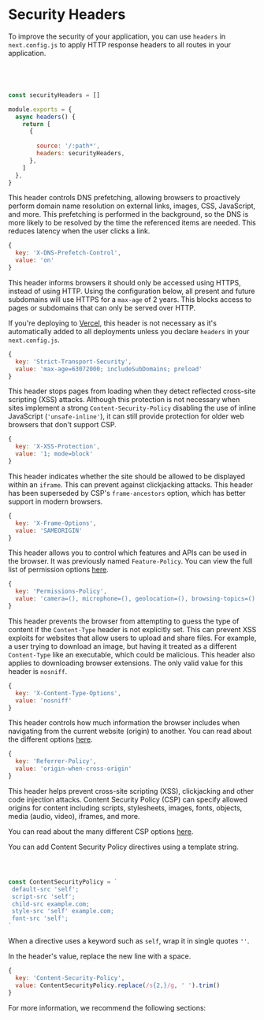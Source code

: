 # Security Headers


To improve the security of your application, you can use `headers` in `next.config.js` to apply HTTP response headers to all routes in your application.



```javascript




const securityHeaders = []

module.exports = {
  async headers() {
    return [
      {
        
        source: '/:path*',
        headers: securityHeaders,
      },
    ]
  },
}

```

This header controls DNS prefetching, allowing browsers to proactively perform domain name resolution on external links, images, CSS, JavaScript, and more. This prefetching is performed in the background, so the DNS is more likely to be resolved by the time the referenced items are needed. This reduces latency when the user clicks a link.



```javascript
{
  key: 'X-DNS-Prefetch-Control',
  value: 'on'
}

```

This header informs browsers it should only be accessed using HTTPS, instead of using HTTP. Using the configuration below, all present and future subdomains will use HTTPS for a `max-age` of 2 years. This blocks access to pages or subdomains that can only be served over HTTP.


If you're deploying to [Vercel](https://vercel.com/docs/concepts/edge-network/headers#strict-transport-security?utm_source=next-site&utm_medium=docs&utm_campaign=next-website), this header is not necessary as it's automatically added to all deployments unless you declare `headers` in your `next.config.js`.



```javascript
{
  key: 'Strict-Transport-Security',
  value: 'max-age=63072000; includeSubDomains; preload'
}

```

This header stops pages from loading when they detect reflected cross-site scripting (XSS) attacks. Although this protection is not necessary when sites implement a strong `Content-Security-Policy` disabling the use of inline JavaScript (`'unsafe-inline'`), it can still provide protection for older web browsers that don't support CSP.



```javascript
{
  key: 'X-XSS-Protection',
  value: '1; mode=block'
}

```

This header indicates whether the site should be allowed to be displayed within an `iframe`. This can prevent against clickjacking attacks. This header has been superseded by CSP's `frame-ancestors` option, which has better support in modern browsers.



```javascript
{
  key: 'X-Frame-Options',
  value: 'SAMEORIGIN'
}

```

This header allows you to control which features and APIs can be used in the browser. It was previously named `Feature-Policy`. You can view the full list of permission options [here](https://github.com/w3c/webappsec-permissions-policy/blob/main/features.md).



```javascript
{
  key: 'Permissions-Policy',
  value: 'camera=(), microphone=(), geolocation=(), browsing-topics=()'
}

```

This header prevents the browser from attempting to guess the type of content if the `Content-Type` header is not explicitly set. This can prevent XSS exploits for websites that allow users to upload and share files. For example, a user trying to download an image, but having it treated as a different `Content-Type` like an executable, which could be malicious. This header also applies to downloading browser extensions. The only valid value for this header is `nosniff`.



```javascript
{
  key: 'X-Content-Type-Options',
  value: 'nosniff'
}

```

This header controls how much information the browser includes when navigating from the current website (origin) to another. You can read about the different options [here](https://scotthelme.co.uk/a-new-security-header-referrer-policy/).



```javascript
{
  key: 'Referrer-Policy',
  value: 'origin-when-cross-origin'
}

```

This header helps prevent cross-site scripting (XSS), clickjacking and other code injection attacks. Content Security Policy (CSP) can specify allowed origins for content including scripts, stylesheets, images, fonts, objects, media (audio, video), iframes, and more.


You can read about the many different CSP options [here](https://developer.mozilla.org/en-US/docs/Web/HTTP/CSP).


You can add Content Security Policy directives using a template string.



```javascript



const ContentSecurityPolicy = `
 default-src 'self';
 script-src 'self';
 child-src example.com;
 style-src 'self' example.com;
 font-src 'self'; 
`

```

When a directive uses a keyword such as `self`, wrap it in single quotes `''`.


In the header's value, replace the new line with a space.



```javascript
{
  key: 'Content-Security-Policy',
  value: ContentSecurityPolicy.replace(/s{2,}/g, ' ').trim()
}

```

For more information, we recommend the following sections:





